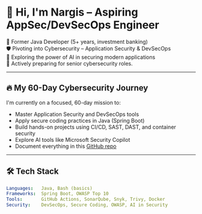 # 👋 Hi, I'm Nargis – Aspiring AppSec/DevSecOps Engineer

🚀 Former Java Developer (5+ years, investment banking)  
🛡️ Pivoting into Cybersecurity – Application Security & DevSecOps  
🤖 Exploring the power of AI in securing modern applications  
💼 Actively preparing for senior cybersecurity roles.

---

## 🔥 My 60-Day Cybersecurity Journey
I'm currently on a focused, 60-day mission to:
- Master Application Security and DevSecOps tools
- Apply secure coding practices in Java (Spring Boot)
- Build hands-on projects using CI/CD, SAST, DAST, and container security
- Explore AI tools like Microsoft Security Copilot
- Document everything in this [GitHub repo](https://github.com/Nargis-Baig/AppSec-Journey-Nargis)

---

## 🛠️ Tech Stack

```yaml
Languages:   Java, Bash (basics)
Frameworks:  Spring Boot, OWASP Top 10
Tools:       GitHub Actions, SonarQube, Snyk, Trivy, Docker
Security:    DevSecOps, Secure Coding, OWASP, AI in Security
